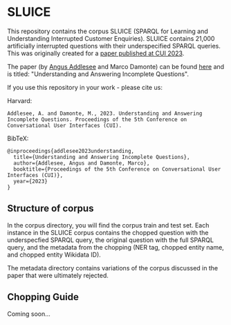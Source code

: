 # SLUICE

This repository contains the corpus SLUICE (SPARQL for Learning and Understanding Interrupted Customer Enquiries). SLUICE contains 21,000 artificially interrupted questions with their underspecified SPARQL queries. This was originally created for a [paper published at CUI 2023]().

The paper (by [Angus Addlesee](http://addlesee.co.uk/) and Marco Damonte) can be found [here]() and is titled: "Understanding and Answering Incomplete Questions".

If you use this repository in your work - please cite us:

Harvard:
```
Addlesee, A. and Damonte, M., 2023. Understanding and Answering Incomplete Questions. Proceedings of the 5th Conference on Conversational User Interfaces (CUI).
```

BibTeX:
```
@inproceedings{addlesee2023understanding,
  title={Understanding and Answering Incomplete Questions},
  author={Addlesee, Angus and Damonte, Marco},
  booktitle={Proceedings of the 5th Conference on Conversational User Interfaces (CUI)},
  year={2023}
}
```

## Structure of corpus

In the corpus directory, you will find the corpus train and test set. Each instance in the SLUICE corpus contains the chopped question with the underspecfied SPARQL query, the original question with the full SPARQL query, and the metadata from the chopping (NER tag, chopped entity name, and chopped entity Wikidata ID).

The metadata directory contains variations of the corpus discussed in the paper that were ultimately rejected.

## Chopping Guide

Coming soon...

